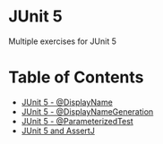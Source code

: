 # JUnit 5 
Multiple exercises for JUnit 5

# Table of Contents

* [JUnit 5 -  @DisplayName ](https://github.com/alejoalvarez/Java-Exercises/blob/main/Exercises-JUnit%205/src/test/java/com/co/alejo/exercise1/DisplayNameTest.java)
* [JUnit 5 -  @DisplayNameGeneration ](https://github.com/alejoalvarez/Java-Exercises/blob/main/Exercises-JUnit%205/src/test/java/com/co/alejo/exercise2/DisplayNameGenerationTest.java)
* [JUnit 5 -  @ParameterizedTest ](https://github.com/alejoalvarez/Java-Exercises/blob/main/Exercises-JUnit%205/src/test/java/com/co/alejo/exercise3/Parameterized1Test.java)
* [JUnit 5  and AssertJ ](https://github.com/alejoalvarez/Java-Exercises/blob/main/Exercises-JUnit%205/src/test/java/com/co/alejo/exercise4/AssertJTest.java)

